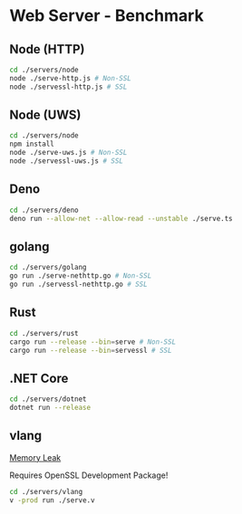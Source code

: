 # Web Server - Benchmark

## Node (HTTP)

```bash
cd ./servers/node
node ./serve-http.js # Non-SSL
node ./servessl-http.js # SSL
```

## Node (UWS)

```bash
cd ./servers/node
npm install
node ./serve-uws.js # Non-SSL
node ./servessl-uws.js # SSL
```

## Deno

```bash
cd ./servers/deno
deno run --allow-net --allow-read --unstable ./serve.ts
```

## golang

```bash
cd ./servers/golang
go run ./serve-nethttp.go # Non-SSL
go run ./servessl-nethttp.go # SSL
```

## Rust

```bash
cd ./servers/rust
cargo run --release --bin=serve # Non-SSL
cargo run --release --bin=servessl # SSL
```

## .NET Core

```bash
cd ./servers/dotnet
dotnet run --release
```

## vlang

[Memory Leak](https://github.com/vlang/v/issues/3897)

Requires OpenSSL Development Package!

```bash
cd ./servers/vlang
v -prod run ./serve.v
```